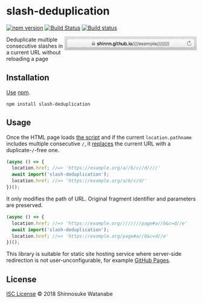 # slash-deduplication

[![npm version](https://img.shields.io/npm/v/slash-deduplication.svg)](https://www.npmjs.com/package/slash-deduplication)
[![Build Status](https://travis-ci.org/shinnn/slash-deduplication.svg?branch=master)](https://travis-ci.org/shinnn/slash-deduplication)
[![Build status](https://ci.appveyor.com/api/projects/status/1ivou9ej9tu2obed/branch/master?svg=true)](https://ci.appveyor.com/project/ShinnosukeWatanabe/slash-deduplication/branch/master)

<img src="./screencast.gif" align="right" width="350" />

Deduplicate multiple consecutive slashes in a current URL without reloading a page

## Installation

[Use](https://docs.npmjs.com/cli/install) [npm](https://docs.npmjs.com/getting-started/what-is-npm).

```
npm install slash-deduplication
```

## Usage

Once the HTML page loads [the script](./index.js) and if the current `location.pathname` includes multiple consecutive `/`, it [replaces](https://developer.mozilla.org/en-US/docs/Web/API/History_API#Adding_and_modifying_history_entries) the current URL with a duplicate-`/`-free one.

```javascript
(async () => {
  location.href; //=> 'https://example.org/a//b/c//d////'
  await import('slash-deduplication');
  location.href; //=> 'https://example.org/a/b/c/d/'
})();
```

It only modifies the path of URL. Original fragment identifier and parameters are preserved.

```javascript
(async () => {
  location.href; //=> 'https://example.org////////page#a//b&c=d//e'
  await import('slash-deduplication');
  location.href; //=> 'https://example.org/page#a//b&c=d//e'
})();
```

This library is suitable for static site hosting service where server-side redirection is not user-unconfigurable, for example [GitHub Pages](https://pages.github.com/).

## License

[ISC License](./LICENSE) © 2018 Shinnosuke Watanabe
